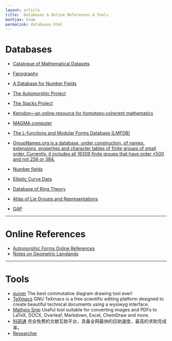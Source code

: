 ```yaml
---
layout: article
title:  Databases & Online References & Tools 
mathjax: true
permalink: databases.html
---
```

# Databases

- [Catalogue of Mathematical Datasets](https://mathdb.mathhub.info)

- [Fanography](https://fanography.pythonanywhere.com/)

- [A Database for Number Fields](http://galoisdb.math.upb.de/)

- [The Automorphic Project](https://automorphic.jh.edu/)

- [The Stacks Project](https://stacks.math.columbia.edu/)

- [Kerodon—an online resource for homotopy-coherent mathematics](https://kerodon.net/)

- [MAGMA computer](http://magma.maths.usyd.edu.au/calc/)

- [The L-functions and Modular Forms Database (LMFDB)](http://www.lmfdb.org/)

- [GroupNames.org is a database, under construction, of names, extensions, properties and character tables of finite groups of small order. Currently, it includes all 16309 finite groups that have order ≤500 and not 256 or 384.](https://people.maths.bris.ac.uk/~matyd/GroupNames/index.html)

- [Number fields](https://hobbes.la.asu.edu/NFDB/)

- [Elliptic Curve Data](http://johncremona.github.io/ecdata/)

- [Database of Ring Theory](https://ringtheory.herokuapp.com)

- [Atlas of Lie Groups and Representations](http://www.liegroups.org)

- [GAP](https://www.gap-system.org/Overview/overview.html)

---

# Online References
- [Automorphic Forms Online References](https://math.ou.edu/~kmartin/afrefs.html) 
- [Notes on Geometric Langlands](https://people.math.harvard.edu/~gaitsgde/GL/)

   
---
# Tools
- [quiver](https://q.uiver.app) The best commutative diagram drawing tool ever!
- [TeXmacs](http://www.texmacs.org/tmweb/home/welcome.en.html) GNU TeXmacs is a free scientific editing platform designed to create beautiful technical documents using a wysiwyg interface.
- [Mathpix Snip](https://mathpix.com) Useful tool suitable for converting images and PDFs to LaTeX, DOCX, Overleaf, Markdown, Excel, ChemDraw and more.
- [科研通](https://www.ablesci.com) 完全免费的文献互助平台，具备全网最快的应助速度，最高的求助完成率。
- [Researcher](https://www.researcher-app.com)
